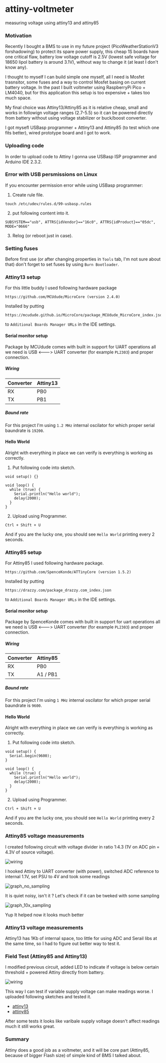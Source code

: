 # attiny-voltmeter
measuring voltage using attiny13 and attiny85

### Motivation
Recently I bought a BMS to use in my future project (PicoWeatherStationV3 forshadowing) to protect its spare power supply, this cheap 1S boards have one critical flaw, battery low voltage cutoff is 2.5V (lowest safe voltage for 18650 lipol battery is around 3.1V), without way to change it (at least I don't know any). 

I thought to myself I can build simple one myself, all I need is Mosfet trasnsitor, some fuses and a way to control Mosfet basing on current battery voltage. In the past I built voltmeter using RaspberryPi Pico + LM4040, but for this application this setup is too expensive + takes too much space.

My final choice was Attiny13/Attiny85 as it is relative cheap, small and works in followign voltage ranges (2.7-5.5) so it can be powered directly from battery without using voltage stabilizer or buck/boost converter.

I got mysefl USBasp programmer + Attiny13 and Attiny85 (to test which one fits better), wired prototype board and I got to work.

### Uploading code
In order to upload code to Attiny I gonna use USBasp ISP programmer and Arduino IDE 2.3.2.

### Error with USB persmissions on Linux
If you encounter permission error while using USBasp programmer:

1. Create rule file.
```
touch /etc/udev/rules.d/99-usbasp.rules
```

2. put following content into it.
```
SUBSYSTEM=="usb", ATTRS{idVendor}=="16c0", ATTRS{idProduct}=="05dc", MODE="0666"
```

3. Relog (or reboot just in case).

### Setting fuses
Before first use (or after changing properties in `Tools` tab, I'm not sure about that) don't forget to set fuses by using `Burn Bootloader`.

### Attiny13 setup
For this little buddy I used following hardware package

```
https://github.com/MCUdude/MicroCore (version 2.4.0)
```

Installed by putting
```
https://mcudude.github.io/MicroCore/package_MCUdude_MicroCore_index.json
```

to `Additional Boards Manager URLs` in the IDE settings.

#### Serial monitor setup
Package by MCUdude comes with built in support for UART operations all we need is USB <---> UART converter (for example `PL2303`) and proper connection.

##### Wiring
| Converter  | Attiny13 |
| ---------- | -------- |
| RX         |     PB0  |
| TX         |     PB1  |

##### Baund rate
For this project I'm using `1.2 MHz` internal oscilator for which proper serial baundrate is `19200`.

#### Hello World
Alright with everything in place we can verify is everything is working as correctly.

1. Put following code into sketch.

```
void setup() {}

void loop() {
  while (true) {
    Serial.println("Hello world");
    delay(2000);
  }
}
```

2. Upload using Programmer.
```
Ctrl + Shift + U
```

And if you are the lucky one, you should see `Hello World` printing every 2 seconds. 

### Attiny85 setup
For Attiny85 I used following hardware package.

```
https://github.com/SpenceKonde/ATTinyCore (version 1.5.2)
```

Installed by putting
```
https://drazzy.com/package_drazzy.com_index.json
```

to `Additional Boards Manager URLs` in the IDE settings.

#### Serial monitor setup
Package by SpenceKonde comes with built in support for uart operations all we need is USB <---> UART converter (for example `PL2303`) and proper connection.

##### Wiring
| Converter  |   Attiny85    |
| ---------- | ------------- |
| RX         |     PB0       |
| TX         |   A1 / PB1    |

##### Baund rate
For this project I'm using `1 MHz` internal oscilator for which proper serial baundrate is `9600`.

#### Hello World
Alright with everything in place we can verify is everything is working as correctly.

1. Put following code into sketch.

```
void setup() {
  Serial.begin(9600);
}

void loop() {
  while (true) {
    Serial.println("Hello world");
    delay(2000);
  }
}
```

2. Upload using Programmer.
```
Ctrl + Shift + U
```

And if you are the lucky one, you should see `Hello World` printing every 2 seconds. 

### Attiny85 voltage measurements
I created following circuit with voltage divider in ratio 1:4.3 (1V on ADC pin = 4.3V of source voltage).

![wiring](media/wiring/stable_vcc.png)

I hooked Attiny to UART converter (with power), switched ADC reference to internal 1.1V, set PSU to 4V and took some readings

![graph_no_sampling](media/graphs/85_no_sampling.png)

It is quiet noisy, isn't it ? Let's check if it can be tweked with some sampling

![graph_10x_sampling](media/graphs/85_10x_sampling.png)

Yup It helped now it looks much better

### Attiny13 voltage measurements
Attiny13 has 1Kb of internal space, too little for using ADC and Serail libs at the same time, so I had to figure out better way to test it.

### Field Test (Attiny85 and Attiny13)
I modified previous circuit, added LED to indicate if voltage is below certain threshold + powered Attiny directly from battery.

![wiring](media/wiring/battery_vcc.png)

This way I can test if variable supply voltage can make readings worse.
I uploaded following sketches and tested it.

- [attiny13](/sketches/attiny13/attiny13.ino)
- [attiny85](/sketches/attiny85/attiny85.ino)

After some tests it looks like varibale supply voltage doesn't affect readings much it still works great.

### Summary
Attiny does a good job as a voltmeter, and it will be core part (Attiny85, because of bigger Flash size) of simple kind of BMS I talked about. 
